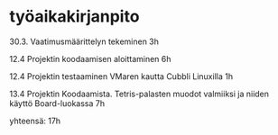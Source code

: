 # työaikakirjanpito

30.3. Vaatimusmäärittelyn tekeminen 3h

12.4 Projektin koodaamisen aloittaminen 6h

12.4 Projektin testaaminen VMaren kautta Cubbli Linuxilla 1h

13.4 Projektin Koodaamista. Tetris-palasten muodot valmiiksi ja niiden käyttö Board-luokassa 7h

yhteensä: 17h
